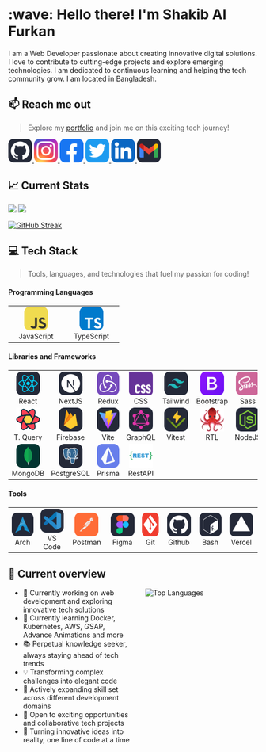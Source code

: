 <h1 align="left">:wave: Hello there! I'm Shakib Al Furkan</h1>

<!-- there will be a banner  -->

I am a Web Developer passionate about creating innovative digital solutions. I
love to contribute to cutting-edge projects and explore emerging technologies. I
am dedicated to continuous learning and helping the tech community grow. I am
located in Bangladesh.

## 📫 Reach me out

 <!-- icons from :
 https://github.com/tandpfun/skill-icons?tab=readme-ov-file#icons-list
  -->

> Explore my [portfolio](demo) and join me on this exciting tech journey!

<p align="left">
  <a href="https://github.com/shakibalfurkan" target="_blank">
    <img height="48" src="./images/icons/social/github.svg" alt="GitHub" />
  </a>
  <a href="https://www.instagram.com/shakibalfurkan" target="_blank">
    <img height="48" src="./images/icons/social/instagram.svg" alt="Instagram"/>
  </a>
  <a href="https://www.facebook.com/shakibalfurkan" target="_blank">
    <img height="48" src="./images/icons/social/facebook.svg" alt="Facebook"/>
  </a>
  <a href="https://x.com/shakibalfurkan" target="_blank">
    <img height="48" src="./images/icons/social/twitter.svg" alt="Twitter" />
  </a>
  <a href="https://www.linkedin.com/shakibalfurkan" target="_blank">
    <img height="48" src="./images/icons/social/linkedIn.svg" alt="LinkedIn" />
  </a>
  <a href="mailto:shakibalfurkan@gmail.com" target="_blank">
    <img height="48" src="./images/icons/social/gmail.svg" alt="Gmail"/>
  </a>
</p>

## 📈 Current Stats

<p>
  <img width="46.6%" src="https://github-readme-streak-stats.herokuapp.com?user=shakibalfurkan&theme=react&hide_border=true&background=0D1117&stroke=0D1117&fire=FF1CF7&sideLabels=00F0FF&currStreakNum=FF1CF7&ring=FF1CF7&currStreakLabel=FF1CF7&sideNums=00F0FF" />
  <img width="44%" src="https://github-readme-stats.vercel.app/api?username=shakibalfurkan&show_icons=true&theme=radical&hide_border=true&bg_color=0D1117&title_color=FF1CF7&icon_color=00F0FF&&text_color=FFF" />
</p>

[![GitHub Streak](https://github-readme-streak-stats.herokuapp.com?user=shakibalfurkan)](https://git.io/streak-stats)

## 💻 Tech Stack

> Tools, languages, and technologies that fuel my passion for coding!

#### Programming Languages

<table>
  <tr>
    <td align="center" width="98">
        <img src="./images/icons/skill/JavaScript.svg" width="48" height="48" alt="JavaScript" />
      <br>JavaScript
    </td>
    <td align="center" width="98">
        <img src="./images/icons/skill/TypeScript.svg" width="48" height="48" alt="TypeScript" />
      <br>TypeScript
    </td>
  </tr>
</table>

#### Libraries and Frameworks

<table>
  <tr>
    <td align="center" width="98">
        <img src="./images/icons/skill/React.svg" width="48" height="48" alt="React" />
      <br>React
    </td>
    <td align="center" width="98">
        <img src="./images/icons/skill/NextJS.svg" width="48" height="48" alt="NextJS" />
      <br>NextJS
    </td>
    <td align="center" width="98">
        <img src="./images/icons/skill/Redux.svg" width="48" height="48" alt="Redux" />
      <br>Redux
    </td>
    <td align="center" width="98">
        <img src="./images/icons/skill/CSS.svg" width="48" height="48" alt="CSS" />
      <br>CSS
    </td>
    <td align="center" width="98">
        <img src="./images/icons/skill/TailwindCSS.svg" width="48" height="48" alt="TailwindCSS" />
      <br>Tailwind
    </td>
    <td align="center" width="98">
        <img src="./images/icons/skill/Bootstrap.svg" width="48" height="48" alt="Bootstrap" />
      <br>Bootstrap
    </td>
    <td align="center" width="98">
        <img src="./images/icons/skill/Sass.svg" width="48" height="48" alt="Sass" />
      <br>Sass
    </td>
    <td align="center" width="98">
        <img src="./images/icons/skill/HTML.svg" width="48" height="48" alt="HTML" />
      <br>HTML
    </td>
  </tr>

  <tr>
    <td align="center" width="98">
        <img src="./images/icons/skill/tanstack-query.svg" width="48" height="48" alt="tanstack-query" />
      <br>T. Query
    </td>
    <td align="center" width="98">
        <img src="./images/icons/skill/Firebase.svg" width="48" height="48" alt="Firebase" />
      <br>Firebase
    </td>
    <td align="center" width="98">
        <img src="./images/icons/skill/Vite.svg" width="48" height="48" alt="Vite" />
      <br>Vite
    </td>
    <td align="center" width="98">
        <img src="./images/icons/skill/GraphQL.svg" width="48" height="48" alt="GraphQL" />
      <br>GraphQL
    </td>
    <td align="center" width="98">
        <img src="./images/icons/skill/Vitest.svg" width="48" height="48" alt="Vitest" />
      <br>Vitest
    </td>
    <td align="center" width="98">
        <img src="./images/icons/skill/react-testing-library.svg" width="48" height="48" alt="react-testing-library" />
      <br>RTL
    </td>
    <td align="center" width="98">
        <img src="./images/icons/skill/NodeJS.svg" width="48" height="48" alt="NodeJS" />
      <br>NodeJS
    </td>
    <td align="center" width="98">
        <img src="./images/icons/skill/ExpressJS.svg" width="48" height="48" alt="ExpressJS" />
      <br>ExpressJS
    </td>
  </tr>

  <tr>    
    <td align="center" width="98">
        <img src="./images/icons/skill/MongoDB.svg" width="48" height="48" alt="MongoDB" />
      <br>MongoDB
    </td>
    <td align="center" width="98">
        <img src="./images/icons/skill/PostgreSQL.svg" width="48" height="48" alt="PostgreSQL" />
      <br>PostgreSQL
    </td>
    <td align="center" width="98">
        <img src="./images/icons/skill/Prisma.svg" width="48" height="48" alt="Prisma" />
      <br>Prisma
    </td>
    <td align="center" width="98">
        <img src="./images/icons/skill/restapi.svg" width="48" height="48" alt="restapi" />
      <br>RestAPI
    </td>
  </tr>
</table>

#### Tools

<table>
  <tr>
   <td align="center" width="98">
        <img src="./images/icons/skill/Arch.svg" width="48" height="48" alt="Arch" />
      <br>Arch
    </td>
   <td align="center" width="98">
        <img src="./images/icons/skill/VSCode.svg" width="48" height="48" alt="VSCode" />
      <br>VS Code
    </td>
   <td align="center" width="98">
        <img src="./images/icons/skill/Postman.svg" width="48" height="48" alt="Postman" />
      <br>Postman
    </td>
   <td align="center" width="98">
        <img src="./images/icons/skill/Figma.svg" width="48" height="48" alt="Figma" />
      <br>Figma
    </td>      
   <td align="center" width="98">
        <img src="./images/icons/skill/Git.svg" width="48" height="48" alt="Git" />
      <br>Git
    </td>   
   <td align="center" width="98">
        <img src="./images/icons/skill/github.svg" width="48" height="48" alt="github" />
      <br>Github
    </td>   
    <td align="center" width="98">
        <img src="./images/icons/skill/Bash.svg" width="48" height="48" alt="Bash" />
      <br>Bash
    </td>
    <td align="center" width="98">
        <img src="./images/icons/skill/Vercel.svg" width="48" height="48" alt="Vercel" />
      <br>Vercel
    </td>
  </tr>
</table>

## 👀 Current overview

<div style="display: flex; align-items: flex-start; margin: 10px; width: 100%;">
  <div style="flex: 1; margin-right: 30px; min-width: 0;">
    <ul style="border: none; padding-left: 20px; margin-top: 0;">
      <li>👋 Currently working on web development and exploring innovative tech solutions</li>
      <li>🌱 Currently learning Docker, Kubernetes, AWS, GSAP, Advance Animations and more</li>
      <li>📚 Perpetual knowledge seeker, always staying ahead of tech trends</li>
      <li>💡 Transforming complex challenges into elegant code</li>
      <li>🚀 Actively expanding skill set across different development domains</li>
      <li>🤝 Open to exciting opportunities and collaborative tech projects</li>
      <li>🌟 Turning innovative ideas into reality, one line of code at a time</li>
    </ul>
  </div>
  <div style="flex: 1; min-width: 0;">
    <img src="https://github-readme-stats.vercel.app/api/top-langs/?username=shakibalfurkan&stats_format=bytes&theme=radical&hide_border=true&bg_color=0D1117&title_color=FF1CF7&text_color=FFF" alt="Top Languages" />
  </div>
</div>
